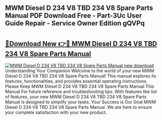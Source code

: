 ## MWM Diesel D 234 V8 TBD 234 V8 Spare Parts Manual PDF Download Free - Part-3Uc User Guide Repair - Service Owner Edition gQVPq

# <h2><a href="http://bc67990.oget.top/?id=MWM+Diesel+D+234+V8+TBD+234+V8+Spare+Parts+Manual">🔗Download New 👉🔴 MWM Diesel D 234 V8 TBD 234 V8 Spare Parts Manual</a></h2>

[![MWM Diesel D 234 V8 TBD 234 V8 Spare Parts Manual new download](https://i.imgur.com/5g1atiW.png)](http://bc67990.oget.top/?id=MWM+Diesel+D+234+V8+TBD+234+V8+Spare+Parts+Manual)
Understanding Your Companion Welcome to the world of your new MWM Diesel D 234 V8 TBD 234 V8 Spare Parts Manual! This manual explores its features, functionalities, and provides essential operating instructions. Please Keep MWM Diesel D 234 V8 TBD 234 V8 Spare Parts Manual This Manual For future reference and troubleshooting tips. With features like list of features, your new MWM Diesel D 234 V8 TBD 234 V8 Spare Parts Manual is designed to simplify your tasks. Your Success is Our Goal MWM Diesel D 234 V8 TBD 234 V8 Spare Parts Manual. We are here to ensure your complete satisfaction with your new product.
